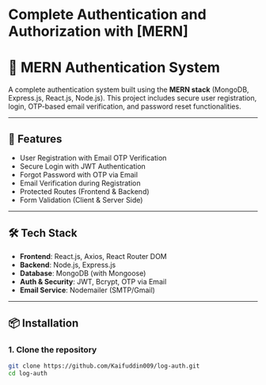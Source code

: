 # Complete Authentication and Authorization with [MERN]
# 🔐 MERN Authentication System

A complete authentication system built using the **MERN stack** (MongoDB, Express.js, React.js, Node.js). This project includes secure user registration, login, OTP-based email verification, and password reset functionalities.

---

## 🚀 Features

- User Registration with Email OTP Verification
- Secure Login with JWT Authentication
- Forgot Password with OTP via Email
- Email Verification during Registration
- Protected Routes (Frontend & Backend)
- Form Validation (Client & Server Side)

---

## 🛠️ Tech Stack

- **Frontend**: React.js, Axios, React Router DOM
- **Backend**: Node.js, Express.js
- **Database**: MongoDB (with Mongoose)
- **Auth & Security**: JWT, Bcrypt, OTP via Email
- **Email Service**: Nodemailer (SMTP/Gmail)

---

## 📦 Installation

### 1. Clone the repository

```bash
git clone https://github.com/Kaifuddin009/log-auth.git
cd log-auth
